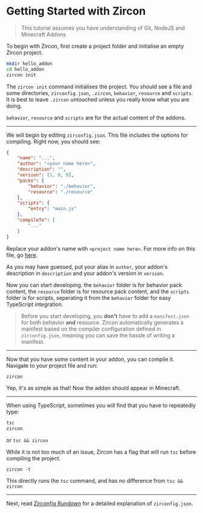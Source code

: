 # Getting Started with Zircon

> This tutorial assumes you have understanding of Git, NodeJS and Minecraft Addons

To begin with Zircon, first create a project folder and initialise an empty Zircon project.
```sh
mkdir hello_addon
cd hello_addon
zircon init
```

The `zircon init` command initialises the project. You should see a file and some directories, `zirconfig.json`, `.zircon`, `behavior`, `resource` and `scripts`. It is best to leave `.zircon` untouched unless you really know what you are doing.

`behavior`, `resource` and `scripts` are for the actual content of the addons.

---

We will begin by editing `zirconfig.json`. This file includes the options for compiling. Right now, you should see:
```json
{
	"name": "...",
	"author": "<your name here>",
	"description": "",
	"version": [1, 0, 0],
	"packs": {
		"behavior": "./behavior",
		"resource": "./resource"
	},
	"scripts": {
		"entry": "main.js"
	},
	"compileTo": [
		"..."
	]
}
```
Replace your addon's name with `<project name here>`. For more info on this file, go [here](./zirconfig.md).

As you may have guessed, put your alias in `author`, your addon's description in `description` and your addon's version in `version`.

Now you can start developing. the `behavior` folder is for behavior pack content, the `resource` folder is for resource pack content, and the `scripts` folder is for scripts, seperating it from the `behavior` folder for easy TypeScript integration.

> Before you start developing, you **don't** have to add a `manifest.json` for both behavior **and** resource. Zircon automatically generates a manifest based on the compiler configuration defined in `zirconfig.json`, meaning you can save the hassle of writing a manifest.

---

Now that you have some content in your addon, you can compile it. Navigate to your project file and run:
```sh
zircon
```
Yep, it's as simple as that! Now the addon should appear in Minecraft.

---

When using TypeScript, sometimes you will find that you have to repeatedly type:
```sh
tsc
zircon
```

or `tsc && zircon`

While it is not too much of an issue, Zircon has a flag that will run `tsc` before compiling the project.
```
zircon -t
```

This directly runs the `tsc` command, and has no difference from `tsc && zircon`

---

Next, read [Zirconfig Rundown](./zirconfig.md) for a detailed explanation of `zirconfig.json`.